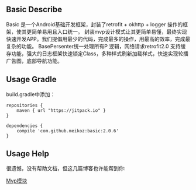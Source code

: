 
## Basic Describe
Basic 是一个Android基础开发框架，封装了retrofit + okhttp + logger 操作的框架，使其更简单易用且入口统一。
封装mvp设计模式让其更简单易懂，最终实现快速开发APP。我们提倡用最少的代码，完成最多的操作，用最高的效率，完成最复杂的功能。
BasePersenter统一处理所有P 逻辑，网络请求retrofit2.0 支持缓存功能，强大的日志框架快速锁定Class，多种样式刷新加载样式，快速实现轮播广告图，底部导航功能。

## Usage Gradle
build.gradle中添加：
```
repositories {
    maven { url "https://jitpack.io" }
}

dependencies {
    compile 'com.github.meikoz:basic:2.0.6'
}
```

## Usage Help
很遗憾，没有帮助文档，但这几篇博客也许能帮到你:

[Mvp模块](https://github.com/meikoz/Basic/blob/master/Android%E4%B8%AD%E5%AE%9E%E7%8E%B0mvp%E6%A8%A1%E5%BC%8F%E7%9A%84%E6%96%B0%E6%80%9D%E8%B7%AF.md)

